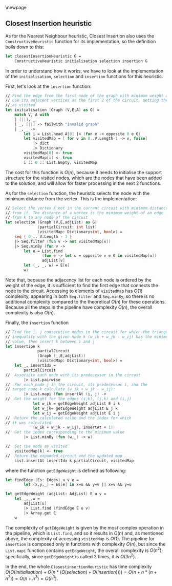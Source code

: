 \newpage

## Closest Insertion heuristic

As for the Nearest Neighbour heuristic, Closest Insertion also uses the `ConstructiveHeuristic` function for its implementation, so the definition boils down to this:

```fsharp
let closestInsertionHeuristic G =
    ConstructiveHeuristic initialisation selection insertion G
```

In order to understand how it works, we have to look at the implementation of the `initialisation`, `selection` and `insertion` functions for this heuristic.

First, let's look at the `insertion` function:
```fsharp
// Find the edge from the first node of the graph with minimum weight and
// use its adjacent vertices as the first 2 of the circuit, setting them 
// as visited
let initialisation (Graph (V,E,A) as G) =
    match V, A with
    | [||], _
    | _, [||] -> failwith "Invalid graph"
    | _, _ -> 
        let i = List.head A[0] |> (fun e -> opposite 0 e G)
        let visitedMap = [ for v in 0..V.Length-1 -> v, false]
            |> dict
            |> Dictionary
        visitedMap[0] <- true
        visitedMap[i] <- true
        i :: 0 :: List.Empty, visitedMap
```

The cost for this function is $O(n)$, because it needs to initialise the support structure for the visited nodes, which are the nodes that have been added to the solution, and will allow for faster processing in the next 2 functions.

As for the `selection` function, the heuristic selects the node with the minimum distance from the vertex. This is the implementation:

```fsharp
// Select the vertex k not in the current circuit with minimum distance 
// from it. The distance of a vertex is the minimum weight of an edge 
// from k to any node of the circuit
let selection (Graph (V,E,adjList) as G)
              (partialCircuit: int list)
              (visitedMap: Dictionary<int, bool>) =
    seq { 0 .. V.Length - 1 }
    |> Seq.filter (fun v -> not visitedMap[v])
    |> Seq.minBy (fun v -> 
        let e = List.find
                (fun e -> let u = opposite v e G in visitedMap[u])
                adjList[v]
        let (_, _, w) = E[e]
        w)
```

Note that, because the adjacency list for each node is ordered by the weight of the edge, it is sufficient to find the first edge that connects the node to the circuit.
Accessing to elements of `visitedMap` has $O(1)$ complexity, appearing in both `Seq.filter` and `Seq.minBy`, so there is no additional complexity compared to the theoretical $O(n)$ for these operations.
Because all the steps in the pipeline have complexity $O(n)$, the overall complexity is also $O(n)$.

Finally, the `insertion` function

```fsharp
// Find the i, j consecutive nodes in the circuit for which the triangular
// inequality with the given node k (w_ik + w_jk - w_ij) has the minimum 
// value, then insert k between i and j
let insertion k
              partialCircuit
              (Graph (_,E,adjList))
              (visitedMap: Dictionary<int, bool>) =
    let _, insertIdx = 
        partialCircuit
//  Associate each node with its predecessor in the circuit
        |> List.pairwise
//  For each node j in the circuit, its predecessor i, and the 
// target node k calculate (w_ik + w_jk - w_ij):
        |> List.mapi (fun insertAt (i, j) ->
//  Get the weight for the edges (i,k), (j,k) and (i,j)
            let w_ik = getEdgeWeight adjList E i k
            let w_jk= getEdgeWeight adjList E j k 
            let w_ij = getEdgeWeight adjList E i j
//  Return the calculated value and the index for which 
// it was calculated
            (w_ik + w_jk - w_ij), insertAt + 1)
//  Get the index corresponding to the minimum value
        |> List.minBy (fun (w,_) -> w)

//  Set the node as visited
    visitedMap[k] <- true
//  Return the expanded circuit and the updated map
    List.insertAt insertIdx k partialCircuit, visitedMap
```

where the function `getEdgeWeight` is defined as following:

```fsharp
let findEdge (Es: Edges) u v e = 
        let (x,y,_) = Es[e] in x=u && y=v || x=v && y=u

let getEdgeWeight (adjList: AdjList) E u v =
    let _,_,w = 
        adjList[u]
        |> List.find (findEdge E u v)
        |> Array.get E
    w
```
The complexity of `getEdgeWeight` is given by the most complex operation in the pipeline, which is `List.find`, and so it results in $O(n)$ and, as mentioned above, the complexity of accessing `visitedMap` is $O(1)$.
The pipeline for `insertion` is composed only in functions with complexity $O(n)$, but since the `List.mapi` function contains `getEdgeWeight`, the overall complexity is $O(n^2)$; specifically, since `getEdgeWeight` is called 3 times, it is $O(3n^2)$.

In the end, the whole `ClosestinsertionHeuristic` has time complexity $O(O(initialisation) + O(n * (O(selection) + O(insertion)))) = O(n + n*(n+n^2)) = O(n + n^3) = O(n^3)$.